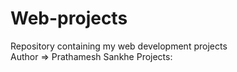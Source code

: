 # Web-projects
Repository containing my web development projects <br>
Author => Prathamesh Sankhe 
Projects:
